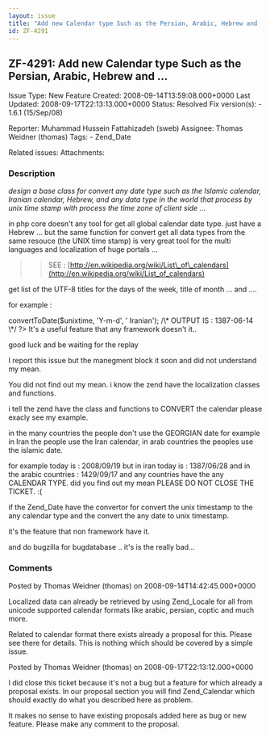 ```yaml
---
layout: issue
title: "Add new Calendar type Such as the Persian, Arabic, Hebrew and ..."
id: ZF-4291
---
```


ZF-4291: Add new Calendar type Such as the Persian, Arabic, Hebrew and ... 
---------------------------------------------------------------------------

 Issue Type: New Feature Created: 2008-09-14T13:59:08.000+0000 Last Updated: 2008-09-17T22:13:13.000+0000 Status: Resolved Fix version(s): - 1.6.1 (15/Sep/08)
 
 Reporter:  Muhammad Hussein Fattahizadeh (sweb)  Assignee:  Thomas Weidner (thomas)  Tags: - Zend\_Date
 
 Related issues: 
 Attachments: 
### Description

_design a base class for convert any date type such as the Islamic calendar, Iranian calendar, Hebrew, and any data type in the world that process by unix time stamp with process the time zone of client side ..._

in php core doesn't any tool for get all global calendar date type. just have a Hebrew ... but the same function for convert get all data types from the same resouce (the UNIX time stamp) is very great tool for the multi languages and localization of huge portals ...

> > SEE : [http://en.wikipedia.org/wiki/List\_of\_calendars](http://en.wikipedia.org/wiki/List_of_calendars)

get list of the UTF-8 titles for the days of the week, title of month ... and ....

for example :

 <?php $myDate = new Zend\_Global\_Date(); $unixtime = 12035678946; echo $myDate->convertToDate($unixtime, 'Y-m-d', ' Iranian'); /\* OUTPUT IS : 1387-06-14 \*/ ?> It's a useful feature that any framework doesn't it..

good luck and be waiting for the replay

I report this issue but the manegment block it soon and did not understand my mean.

You did not find out my mean. i know the zend have the localization classes and functions.

i tell the zend have the class and functions to CONVERT the calendar please exacly see my example.

in the many countries the people don't use the GEORGIAN date for example in Iran the people use the Iran calendar, in arab countries the peoples use the islamic date.

for example today is : 2008/09/19 but in iran today is : 1387/06/28 and in the arabic countries : 1429/09/17 and any countries have the any CALENDAR TYPE. did you find out my mean PLEASE DO NOT CLOSE THE TICKET. :(

if the Zend\_Date have the convertor for convert the unix timestamp to the any calendar type and the convert the any date to unix timestamp.

it's the feature that non framework have it.

and do bugzilla for bugdatabase .. it's is the really bad...

 

 

### Comments

Posted by Thomas Weidner (thomas) on 2008-09-14T14:42:45.000+0000

Localized data can already be retrieved by using Zend\_Locale for all from unicode supported calendar formats like arabic, persian, coptic and much more.

Related to calendar format there exists already a proposal for this. Please see there for details. This is nothing which should be covered by a simple issue.

 

 

Posted by Thomas Weidner (thomas) on 2008-09-17T22:13:12.000+0000

I did close this ticket because it's not a bug but a feature for which already a proposal exists. In our proposal section you will find Zend\_Calendar which should exactly do what you described here as problem.

It makes no sense to have existing proposals added here as bug or new feature. Please make any comment to the proposal.

 

 